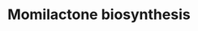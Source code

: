---
annotations:
- type: Pathway Ontology
  value: diterpenoid biosynthetic pathway
- type: Pathway Ontology
  value: momilactone biosynthetic pathway
authors:
- Pjaiswal
- Ddigles
- MaintBot
- Egonw
- Finterly
- Eweitz
description: Phytoalexins Momilactone A and B accumulate in rice husks. Both compounds
  act in multiple ways such as (1) growth inhibitors involved in seed dormancy, (2)
  play an important role in the rice plant defense system against pathogens and insects
  and (3) contribute to allelopathy where they inhibit the growth of weeds. They are
  also known to be induced by the jasmonic acid plant growth hormone.
last-edited: 2021-05-21
organisms:
- Oryza sativa
redirect_from:
- /index.php/Pathway:WP2209
- /instance/WP2209
schema-jsonld:
- '@context': https://schema.org/
  '@id': https://wikipathways.github.io/pathways/WP2209.html
  '@type': Dataset
  creator:
    '@type': Organization
    name: WikiPathways
  description: Phytoalexins Momilactone A and B accumulate in rice husks. Both compounds
    act in multiple ways such as (1) growth inhibitors involved in seed dormancy,
    (2) play an important role in the rice plant defense system against pathogens
    and insects and (3) contribute to allelopathy where they inhibit the growth of
    weeds. They are also known to be induced by the jasmonic acid plant growth hormone.
  keywords:
  - Geranylgeranyl diphosphate biosynthesis II (plastidic)
  - 9-beta-primara-7,15-diene
  - LOC_Os04g54474 (OsTGAP1)
  - Momilactone A
  - LOC_Os04g10060.1
  - 3β-Hydroxy-9β-pimara-7,15-diene-19,6β-olide
  - LOC_Os04g10160
  - Momilactone B
  - LOC_Os04g09900.1
  - LOC_Os04g09920
  - LOC_OS04G10010.1
  - Catalyst reactions
  - Upregulation of gene expression
  - Geranylgeranyl Diphosphate
  - Syn-copalyl Diphosphate
  - Oryzalexin S biosynthesis
  license: CC0
  name: Momilactone biosynthesis
seo: CreativeWork
title: Momilactone biosynthesis
wpid: WP2209
---